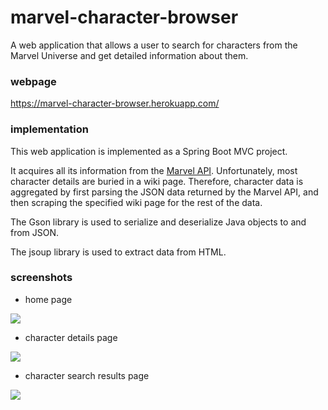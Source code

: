 # marvel-character-browser

A web application that allows a user to search for characters from the Marvel Universe and get detailed information about them.

### webpage

https://marvel-character-browser.herokuapp.com/

### implementation

This web application is implemented as a Spring Boot MVC project.

It acquires all its information from the [Marvel API](http://developer.marvel.com/docs). Unfortunately, most character details are buried in a wiki page. Therefore, character data is aggregated by first parsing the JSON data returned by the Marvel API, and then scraping the specified wiki page for the rest of the data.

The Gson library is used to serialize and deserialize Java objects to and from JSON.

The jsoup library is used to extract data from HTML.

### screenshots

- home page

![](https://github.com/embelardo/marvel-character-web-app/blob/master/homePage.png)

- character details page

![](https://github.com/embelardo/marvel-character-web-app/blob/master/characterDetail.png)

- character search results page

![](https://github.com/embelardo/marvel-character-web-app/blob/master/searchResultList.png)
